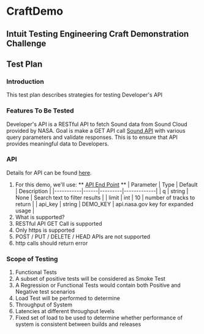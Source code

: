 # CraftDemo
## Intuit Testing Engineering Craft Demonstration Challenge
## Test Plan
### Introduction
This test plan describes strategies for testing Developer's API

### Features To Be Tested
Developer's API is a RESTful API to fetch Sound data from Sound Cloud provided by NASA. Goal is make a GET API call [Sound API](https://api.nasa.gov/planetary/sounds) with various query parameters and validate responses. This is to ensure that API provides meaningful data to Developers.

### API
Details for API can be found [here](https://api.nasa.gov/api.html#sounds).
1. For this demo, we'll use:
 ** [API End Point](https://api.nasa.gov/planetary/sounds) **
 | Parameter | Type | Default | Description |
 |-----------|------|---------|-------------|
 | q | string | None | Search text to filter results |
 | limit | int | 10 | number of tracks to return |
 | api_key | string | DEMO_KEY | api.nasa.gov key for expanded usage |
1. What is supported?
  1. RESTful API GET Call is supported
  1. Only https is supported
  1. POST / PUT / DELETE / HEAD APIs are not supported
  1. http calls should return error

### Scope of Testing
1. Functional Tests
  1. A subset of positive tests will be considered as Smoke Test
  1. A Regression or Functional Tests would contain both Positive and Negative test scenarios
1. Load Test will be performed to determine
  1. Throughput of System
  1. Latencies at different throughput levels
  1. Fixed set of load to be used to determine whether performance of system is consistent between builds and releases

